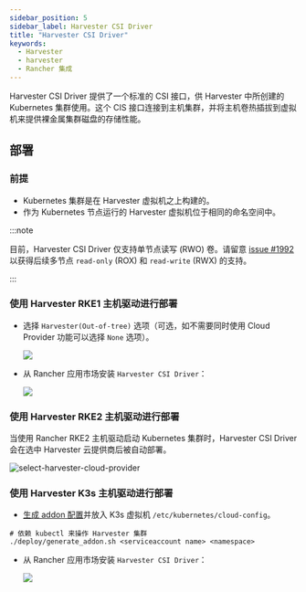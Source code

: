 ```yaml
---
sidebar_position: 5
sidebar_label: Harvester CSI Driver
title: "Harvester CSI Driver"
keywords:
  - Harvester
  - harvester
  - Rancher 集成
---
```


Harvester CSI Driver 提供了一个标准的 CSI 接口，供 Harvester 中所创建的 Kubernetes 集群使用。这个 CIS 接口连接到主机集群，并将主机卷热插拔到虚拟机来提供裸金属集群磁盘的存储性能。

## 部署

### 前提

- Kubernetes 集群是在 Harvester 虚拟机之上构建的。
- 作为 Kubernetes 节点运行的 Harvester 虚拟机位于相同的命名空间中。

:::note

目前，Harvester CSI Driver 仅支持单节点读写 (RWO) 卷。请留意 [issue #1992](https://github.com/harvester/harvester/issues/1992) 以获得后续多节点 `read-only` (ROX) 和 `read-write` (RWX) 的支持。

:::

### 使用 Harvester RKE1 主机驱动进行部署

- 选择 `Harvester(Out-of-tree)` 选项（可选，如不需要同时使用 Cloud Provider 功能可以选择 `None` 选项）。

   ![](/img/v1.2/rancher/rke-cloud-provider.png)

- 从 Rancher 应用市场安装 `Harvester CSI Driver`：

   ![](/img/v1.2/rancher/install-harvester-csi-driver.png)


### 使用 Harvester RKE2 主机驱动进行部署

当使用 Rancher RKE2 主机驱动启动 Kubernetes 集群时，Harvester CSI Driver 会在选中 Harvester 云提供商后被自动部署。

![select-harvester-cloud-provider](/img/v1.2/rancher/rke2-cloud-provider.png)

### 使用 Harvester K3s 主机驱动进行部署

- [生成 addon 配置](https://github.com/harvester/harvester-csi-driver/blob/master/deploy/generate_addon.sh)并放入 K3s 虚拟机 `/etc/kubernetes/cloud-config`。

```
# 依赖 kubectl 来操作 Harvester 集群
./deploy/generate_addon.sh <serviceaccount name> <namespace>
```

- 从 Rancher 应用市场安装 `Harvester CSI Driver`：

   ![](/img/v1.2/rancher/install-harvester-csi-driver-in-k3s.png)
